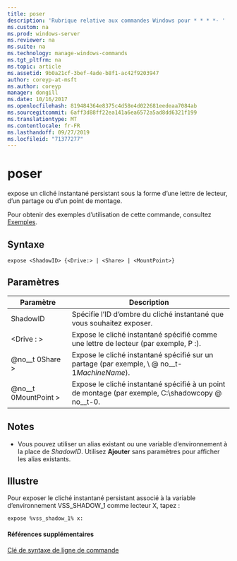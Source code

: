 ```yaml
---
title: poser
description: 'Rubrique relative aux commandes Windows pour * * * *- '
ms.custom: na
ms.prod: windows-server
ms.reviewer: na
ms.suite: na
ms.technology: manage-windows-commands
ms.tgt_pltfrm: na
ms.topic: article
ms.assetid: 9b0a21cf-3bef-4ade-b8f1-ac42f9203947
author: coreyp-at-msft
ms.author: coreyp
manager: dongill
ms.date: 10/16/2017
ms.openlocfilehash: 819484364e8375c4d58e4d022681eedeaa7084ab
ms.sourcegitcommit: 6aff3d88ff22ea141a6ea6572a5ad8dd6321f199
ms.translationtype: MT
ms.contentlocale: fr-FR
ms.lasthandoff: 09/27/2019
ms.locfileid: "71377277"
---
```

# <a name="expose"></a>poser



expose un cliché instantané persistant sous la forme d’une lettre de lecteur, d’un partage ou d’un point de montage.

Pour obtenir des exemples d’utilisation de cette commande, consultez [Exemples](#BKMK_examples).

## <a name="syntax"></a>Syntaxe

```
expose <ShadowID> {<Drive:> | <Share> | <MountPoint>}
```

## <a name="parameters"></a>Paramètres

|Paramètre|Description|
|---------|-----------|
|ShadowID|Spécifie l’ID d’ombre du cliché instantané que vous souhaitez exposer.|
|\<Drive : >|Expose le cliché instantané spécifié comme une lettre de lecteur (par exemple, P :).|
|@no__t 0Share >|Expose le cliché instantané spécifié sur un partage (par exemple, \\ @ no__t-1*MachineName*\).|
|@no__t 0MountPoint >|Expose le cliché instantané spécifié à un point de montage (par exemple, C:\shadowcopy @ no__t-0.|

## <a name="remarks"></a>Notes

-   Vous pouvez utiliser un alias existant ou une variable d’environnement à la place de *ShadowID*. Utilisez **Ajouter** sans paramètres pour afficher les alias existants.

## <a name="BKMK_examples"></a>Illustre

Pour exposer le cliché instantané persistant associé à la variable d’environnement VSS_SHADOW_1 comme lecteur X, tapez :
```
expose %vss_shadow_1% x:
```

#### <a name="additional-references"></a>Références supplémentaires

[Clé de syntaxe de ligne de commande](command-line-syntax-key.md)